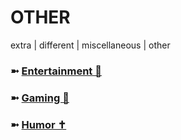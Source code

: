 # OTHER
extra | different | miscellaneous | other

### ➼ [Entertainment 📱](Entertainment)
### ➼ [Gaming 📱](App)
### ➼ [Humor ✝️](Hybrid)